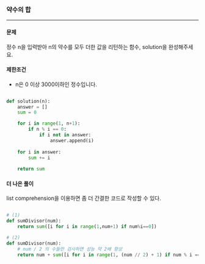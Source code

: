 ### 약수의 합 ###

<hr>

#### 문제 ####
정수 n을 입력받아 n의 약수를 모두 더한 값을 리턴하는 함수, solution을 완성해주세요.

#### 제한조건 ####
- n은 0 이상 3000이하인 정수입니다.

```py

def solution(n):
    answer = []
    sum = 0

    for i in range(1, n+1):
        if n % i == 0:
            if i not in answer:
                answer.append(i)
    
    for i in answer:
        sum += i
    
    return sum

```

#### 더 나은 풀이 ####
list comprehension을 이용하면 좀 더 간결한 코드로 작성할 수 있다.

```py

# (1)
def sumDivisor(num):
    return sum([i for i in range(1,num+1) if num%i==0])

# (2)
def sumDivisor(num):
    # num / 2 의 수들만 검사하면 성능 약 2배 향상
    return num + sum([i for i in range(1, (num // 2) + 1) if num % i == 0])


```